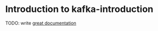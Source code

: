 # Introduction to kafka-introduction

TODO: write [great documentation](http://jacobian.org/writing/what-to-write/)
